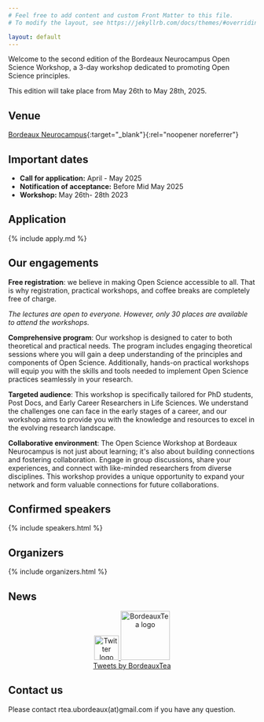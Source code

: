 ```yaml
---
# Feel free to add content and custom Front Matter to this file.
# To modify the layout, see https://jekyllrb.com/docs/themes/#overriding-theme-defaults

layout: default
---
```


Welcome to the second edition of the Bordeaux Neurocampus Open Science Workshop, a 3-day workshop dedicated to promoting Open Science principles. 

This edition will take place from May 26th to May 28th, 2025.

## Venue

[Bordeaux Neurocampus](https://www.bordeaux-neurocampus.fr/en/){:target="_blank"}{:rel="noopener noreferrer"}

## Important dates

- **Call for application:** April - May  2025
- **Notification of acceptance:** Before Mid May 2025
- **Workshop:** May 26th- 28th 2023

## Application

{% include apply.md %}

## Our engagements 

**Free registration**: we believe in making Open Science accessible to all. That is why registration, practical workshops, and coffee breaks are completely free of charge.

*The lectures are open to everyone. However, only 30 places are available to attend the workshops.*

**Comprehensive program**: Our workshop is designed to cater to both theoretical and practical needs. The program includes engaging theoretical sessions where you will gain a deep understanding of the principles and components of Open Science. Additionally, hands-on practical workshops will equip you with the skills and tools needed to implement Open Science practices seamlessly in your research.

**Targeted audience**: This workshop is specifically tailored for PhD students, Post Docs, and Early Career Researchers in Life Sciences. We understand the challenges one can face in the early stages of a career, and our workshop aims to provide you with the knowledge and resources to excel in the evolving research landscape.

**Collaborative environment**: The Open Science Workshop at Bordeaux Neurocampus is not just about learning; it's also about building connections and fostering collaboration. Engage in group discussions, share your experiences, and connect with like-minded researchers from diverse disciplines. This workshop provides a unique opportunity to expand your network and form valuable connections for future collaborations.

## Confirmed speakers

{% include speakers.html %}

## Organizers

{% include organizers.html %}

## News

<div class="jekyll-twitter-plugin" align="center">
<!-- The line below is commented because the plugin is not supported by Github pages but can be used locally - refer to https://gist.github.com/abhisheknaik96/26ce79ac7a307eb836dcf02a52f87cf2 for more details -->
    <a class="twitter-timeline" data-width="500" data-tweet-limit="2" 
    href="https://twitter.com/BordeauxTea?ref_src=twsrc%5Etfw"
    target="_blank">
        <div>
            <img alt="Twitter logo" src="{{ site.baseurl }}/assets/img/logo-Twitter.png" height="50">
            <img alt="BordeauxTea logo" src="{{ site.baseurl }}/assets/img/logo-BordeauxTea.jpg" height="100"> 
        </div>
        <div>Tweets by BordeauxTea</div>
    </a>
    <script async="" src="https://platform.twitter.com/widgets.js" charset="utf-8"></script>
</div>

## Contact us

Please contact rtea.ubordeaux(at)gmail.com if you have any question.
